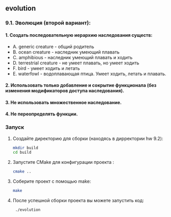 ## evolution 
### 9.1. Эволюция (второй вариант):
#### 1. Создать последовательную иерархию наследования существ:
   - A. generic creature - общий родитель
   - B. ocean creature - наследник умеющий плавать
   - C. amphibious - наследник умеющий плавать и ходить
   - D. terrestrial creature - не умеет плавать, но умеет ходить
   - F. bird - умеет ходить и летать
   - E. waterfowl - водоплавающая птица. Умеет ходить, летать и плавать.
#### 2. Использовать только добавление и сокрытие функционала (без изменения модификаторов доступа наследования).
#### 3. Не использовать множественное наследование.
#### 4. Не переопределять функции.


### Запуск

1. Создайте директорию для сборки (находясь в дирректории hw 9.2):
   ```sh
   mkdir build
   cd build
   ```
2. Запустите CMake для конфигурации проекта :

   ```sh
   cmake ..
   ```


3. Соберите проект с помощью make:
   ```sh
   make
   ```
4. После успешной сборки проекта вы можете запустить код:
   ```sh
    ./evolution
   ```